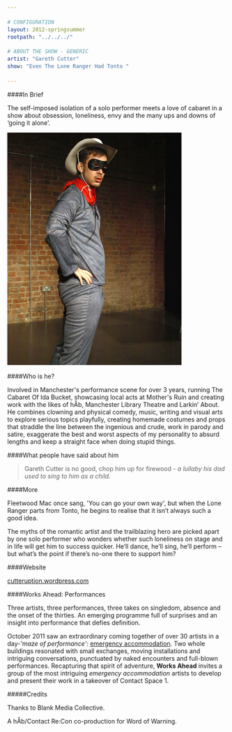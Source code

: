 ```yaml
---

# CONFIGURATION
layout: 2012-springsummer
rootpath: "../../../"

# ABOUT THE SHOW - GENERIC
artist: "Gareth Cutter"
show: "Even The Lone Ranger Had Tonto "

---
```


####In Brief

The self-imposed isolation of a solo performer meets a love of cabaret in a show about obsession, loneliness, envy and the many ups and downs of ‘going it alone’.    

![Gareth Cutter](w9gareth.jpg)
 
####Who is he?

Involved in Manchester's performance scene for over 3 years, running The Cabaret Of Ida Bucket, showcasing local acts at Mother's Ruin and creating work with the likes of hÅb, Manchester Library Theatre and Larkin’ About.  He combines clowning and physical comedy, music, writing and visual arts to explore serious topics playfully, creating homemade costumes and props that straddle the line between the ingenious and crude, work in parody and satire, exaggerate the best and worst aspects of my personality to absurd lengths and keep a straight face when doing stupid things.     

####What people have said about him

>Gareth Cutter is no good, chop him up for firewood - *a lullaby his dad used to sing to him as a child.*

####More

Fleetwood Mac once sang, 'You can go your own way', but when the Lone Ranger parts from Tonto, he begins to realise that it isn’t always such a good idea.    

The myths of the romantic artist and the trailblazing hero are picked apart by one solo performer who wonders whether such loneliness on stage and in life will get him to success quicker. He’ll dance, he’ll sing, he’ll perform – but what’s the point if there’s no-one there to support him?

####Website

[cutteruption.wordpress.com](http://www.cutteruption.wordpress.com)  

####Works Ahead: Performances

Three artists, three performances, three takes on singledom, absence and the onset of the thirties. An emerging programme full of surprises and an insight into performance that defies definition. 

October 2011 saw an extraordinary coming together of over 30 artists in a day-*'maze of performance'*: [emergency accommodation](http://emergencymcr.org/). Two whole buildings resonated with small exchanges, moving installations and intriguing conversations, punctuated by naked encounters and full-blown performances. Recapturing that spirit of adventure, **Works Ahead** invites a group of the most intriguing *emergency accommodation* artists to develop and present their work in a takeover of Contact Space 1.  

#####Credits

Thanks to Blank Media Collective.

A hÅb/Contact Re:Con co-production for Word of Warning.